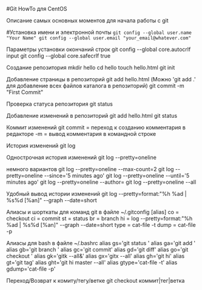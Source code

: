 #Git HowTo для CentOS

Описание самых основных моментов для начала работы с git

#Установка имени и электронной почты
`git config --global user.name "Your Name"
git config --global user.email "your_email@whatever.com"`

Параметры установки окончаний строк
git config --global core.autocrlf input
git config --global core.safecrlf true

Создание репозитория
mkdir hello
cd hello
touch hello.html
git init

Добавление страницы в репозиторий
git add hello.html (Можно 'git add .' для добавление всех файлов каталога в репозиторий)
git commit -m "First Commit"

Проверка статуса репозитория
git status

Добавление изменений в репозиторий
git add hello.html
git status

Коммит изменений
git commit = переход к созданию комментария в редакторе
-m = вывод комментария в командной строке

История изменений
git log

Однострочная история изменений
git log --pretty=oneline

немного вариантов
git log --pretty=oneline --max-count=2
git log --pretty=oneline --since='5 minutes ago'
git log --pretty=oneline --until='5 minutes ago'
git log --pretty=oneline --author=<your name>
git log --pretty=oneline --all

Удобный вывод истории изменений
git log --pretty=format:"%h %ad | %s%d [%an]" --graph --date=short

Алиасы и шорткаты для команд git в файле ~/.gitconfig
[alias]
  co = checkout
  ci = commit
  st = status
  br = branch
  hi = log --pretty=format:\"%h %ad | %s%d [%an]\" --graph --date=short
  type = cat-file -t
  dump = cat-file -p
  
Алиасы для bash в файле ~/.bashrc
alias gs='git status '
alias ga='git add '
alias gb='git branch '
alias gc='git commit'
alias gd='git diff'
alias go='git checkout '
alias gk='gitk --all&'
alias gx='gitx --all'
alias gh='git hi'
alias gt='git tag'
alias ght='git hi master --all'
alias gtype='cat-file -t'
alias gdump='cat-file -p'

Переход/Возврат к комиту/тегу/ветке
git checkout коммит|тег|ветка




